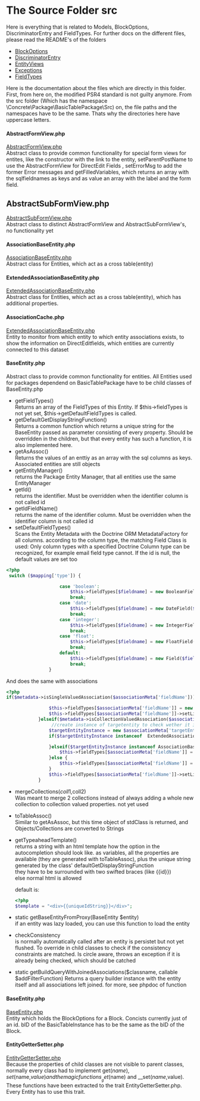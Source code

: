 # The Source Folder src
Here is everything that is related to Models, BlockOptions, DiscriminatorEntry and FieldTypes.
For further docs on the different files, please read the README's of the folders
 * [BlockOptions](BlockOptions/README.md)  
 * [DiscriminatorEntry](DiscriminatorEntry/README.md)  
 * [EntityViews](EntityViews/README.md)  
 * [Exceptions](Exceptions/README.md)  
 * [FieldTypes](FieldTypes/README.md)

Here is the documentation about the files which are directly in this folder.
First, from here on, the modified PSR4 standard is not guilty anymore. From the src folder (Which has the namespace \Concrete\Package\BasicTablePackage\Src)
on, the file paths and the namespaces have to be the same. Thats why the directories here have uppercase letters.

#### AbstractFormView.php
[ AbstractFormView.php](AbstractFormView.php)  
Abstract class to provide common functionality for special form views for entites, like 
the constructor with the link to the entity, setParentPostName to use the AbstractFormView for DirectEdit Fields
, setErrorMsg to add the former Error messages and getFilledVariables, which returns an 
array with the sqlfieldnames as keys and as value an array with the label and the form field.


## AbstractSubFormView.php
[ AbstractSubFormView.php](AbstractSubFormView.php)  
Abstract class to distinct AbstractFormView and AbstractSubFormView's, no functionality yet

#### AssociationBaseEntity.php
[AssociationBaseEntity.php](AssociationBaseEntity.php)  
Abstract class for Entities, which act as a cross table(entity)

#### ExtendedAssociationBaseEntity.php
[ExtendedAssociationBaseEntity.php](ExtendedAssociationBaseEntity.php)  
Abstract class for Entities, which act as a cross table(entity), which has additional properties.

#### AssociationCache.php
[ExtendedAssociationBaseEntity.php](ExtendedAssociationBaseEntity.php)  
Entity to monitor from which entity to which entity associations exists, to show the information on DirectEditfields,
which entities are currently connected to this dataset

#### BaseEntity.php
Abstract class to provide common functionality for entities. All Entities used for packages dependend on BasicTablePackage have to be child classes of BaseEntity.php
* getFieldTypes()  
 Returns an array of the FieldTypes of this Entity. If $this->fieldTypes is not yet set, $this->getDefaultFieldTypes is called.
* getDefaultGetDisplayStringFunction()  
 Returns a common function which returns a unique string for the BaseEntity passed as parameter consisting of every property.
 Should be overridden in the children, but that every entity has such a function, it is also implemented here.
* getAsAssoc()  
 Returns the values of an enttiy as an array with the sql columns as keys. Associated entities are still objects
* getEntityManager()  
 returns the Package Entity Manager, that all entities use the same EntityManager
* getId()  
 returns the identifier. Must be overridden when the identifier column is not called id
* getIdFieldName()  
  returns the name of the identifier column. Must be overridden when the identifier column is not called id
* setDefaultFieldTypes()  
 Scans the Entity Metadata with the Doctrine ORM MetadataFactory for all columns.
 according to the column type, the matching Field Class is used:
 Only column types with a specified Doctrine Column type can be recognized, for example email field type cannot.
 If the id is null, the default values are set too
 ```php
 <?php
  switch ($mapping['type']) {
 
                     case 'boolean':
                         $this->fieldTypes[$fieldname] = new BooleanField($fieldname, t($fieldname), t("post" . $fieldname));
                         break;
                     case 'date':
                         $this->fieldTypes[$fieldname] = new DateField($fieldname, t($fieldname), t("post" . $fieldname));
                         break;
                     case 'integer':
                         $this->fieldTypes[$fieldname] = new IntegerField($fieldname, t($fieldname), t("post" . $fieldname));
                         break;
                     case 'float':
                         $this->fieldTypes[$fieldname] = new FloatField($fieldname, t($fieldname), t("post" . $fieldname));
                         break;
                     default:
                         $this->fieldTypes[$fieldname] = new Field($fieldname, t($fieldname), t("post" . $fieldname));
                         break;
                 }
 ```
  And does the same with associations
  ```php
  <?php
  if($metadata->isSingleValuedAssociation($associationMeta['fieldName'])){
  
                  $this->fieldTypes[$associationMeta['fieldName']] = new DropdownLinkField($associationMeta['fieldName'], t($associationMeta['fieldName']), t("post" . $associationMeta['fieldName']));
                  $this->fieldTypes[$associationMeta['fieldName']]->setLinkInfo($this,$associationMeta['fieldName'],$associationMeta['targetEntity'],$associationMeta['mappedBy'],$associationMeta['targetEntity']::getDefaultGetDisplayStringFunction() );
              }elseif($metadata->isCollectionValuedAssociation($associationMeta['fieldName'])){
                   //create instance of targetentity to check wether it is a assocationentity or a direct assocation
                  $targetEntityInstance = new $associationMeta['targetEntity'];
                  if($targetEntityInstance instanceof  ExtendedAssociationEntity){
  
                  }elseif($targetEntityInstance instanceof AssociationBaseEntity){
                      $this->fieldTypes[$associationMeta['fieldName']] = new DropdownMultilinkFieldAssociated($associationMeta['fieldName'], t($associationMeta['fieldName']), t("post" . $associationMeta['fieldName']));
                  }else {
                      $this->fieldTypes[$associationMeta['fieldName']] = new DropdownMultilinkField($associationMeta['fieldName'], t($associationMeta['fieldName']), t("post" . $associationMeta['fieldName']));
                  }
                  $this->fieldTypes[$associationMeta['fieldName']]->setLinkInfo($this,$associationMeta['fieldName'],$associationMeta['targetEntity'],$associationMeta['mappedBy'],$associationMeta['targetEntity']::getDefaultGetDisplayStringFunction());
              }
  ```
* mergeCollections($coll1,$coll2)  
 Was meant to merge 2 collections instead of always adding a whole new collection to collection valued properties.
 not yet used
 
* toTableAssoc()  
 Similar to getAsAssoc, but this time object of stdClass is returned, and Objects/Collections are converted to Strings
 
* getTypeaheadTemplate()  
 returns a string with an html template how the option in the autocompletion should look like.
 as variables, all the properties are available (they are generated with toTableAssoc), plus the unique string
 generated by the class' defaultGetDisplayStringFunction  
 they have to be surrounded with two swifted braces (like \{\{id\}\})  
 else normal html is allowed  
 
  default is:  
  ```php
  <?php
  $template = "<div>{{uniqueIdString}}</div>";
  ```
* static getBaseEntityFromProxy(BaseEntity $entity)  
 if an entity was lazy loaded, you can use this function to load the entity
 
*  checkConsistency  
 is normally automatically called after an entity is persistet but not yet flushed. To override in child classes to
 check if the consistency constraints are matched. Is circle aware, throws an exception if it is already being checked,
 which should be catched
 
* static getBuildQueryWithJoinedAssociations($classname, callable $addFilterFunction)
 Returns a query builder instance with the entity itself and all associations left joined.
 for more, see phpdoc of function
 
 #### BaseEntity.php
 [BaseEntity.php](BaseEntity.php)  
 Entity which holds the BlockOptions for a Block. Concists currently just of an id. bID of the BasicTableInstance has to be the same as the bID of the Block.
 
 #### EntityGetterSetter.php
 [EntityGetterSetter.php](EntityGetterSetter.php)  
  Because the properties of child classes are not visible to parent classes, normally every class had to implement get($name), set($name,$value) and the magic functions __get($name) and __set($name,$value). These functions have been extracted to the trait EntityGetterSetter.php. Every Entity has to use this trait.
  